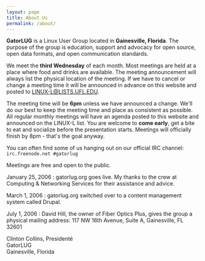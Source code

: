 ```yaml
---
layout: page
title: About Us
permalink: /about/
---
```


**GatorLUG** is a Linux User Group located in **Gainesville, Florida**. The 
purpose of
the group is education, support and advocacy for open source, open data formats,
and open communication standards.

We meet the **third Wednesday** of each month. Most meetings are held at a place
where food and drinks are available. The meeting announcement will always list
the physical location of the meeting. If we have to cancel or change a meeting
time it will be announced in advance on this website and posted to
[LINUX-L@LISTS.UFL.EDU](http://lists.ufl.edu/archives/linux-l.html).

The meeting time will be **6pm** unless we have announced a change. We'll do our
best to keep the meeting time and place as consistent as possible. All regular
monthly meetings will have an agenda posted to this website and announced on the
LINUX-L list. You are welcome to **come early**, get a bite to eat and socialize
before the presentation starts. Meetings will officially finish by 8pm - that's
the goal anyway.

You can often find some of us hanging out on our official IRC channel:
`irc.freenode.net #gatorlug`

Meetings are free and open to the public.

January 25, 2006
:   gatorlug.org goes live. My thanks to the crew at Computing & Networking
    Services for their assistance and advice.

March 1, 2006
:   gatorlug.org switched over to a content management system called Drupal.

July 1, 2006 
:   David Hill, the owner of Fiber Optics Plus, gives the group a physical 
    mailing address: 117 NW 16th Avenue, Suite A, Gainesville, FL 32601

Clinton Collins, Presidenté  
GatorLUG  
Gainesville, Florida
